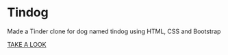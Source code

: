 # Tindog
Made a Tinder clone for dog named tindog using HTML, CSS and Bootstrap
<p><a href="https://aishajha.github.io/Tindog/">TAKE A LOOK</a></p>
